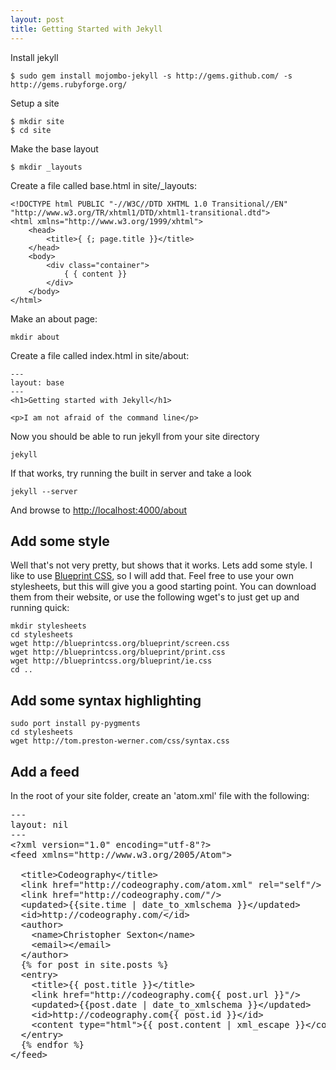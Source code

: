 ```yaml
---
layout: post
title: Getting Started with Jekyll
---
```


Install jekyll

    $ sudo gem install mojombo-jekyll -s http://gems.github.com/ -s http://gems.rubyforge.org/

Setup a site

    $ mkdir site
    $ cd site

Make the base layout

    $ mkdir _layouts

Create a file called base.html in site/\_layouts:

    <!DOCTYPE html PUBLIC "-//W3C//DTD XHTML 1.0 Transitional//EN" "http://www.w3.org/TR/xhtml1/DTD/xhtml1-transitional.dtd">
    <html xmlns="http://www.w3.org/1999/xhtml">
        <head>
            <title>{ {; page.title }}</title>
        </head>
        <body>
            <div class="container">  
                { { content }}
            </div>
        </body>
    </html>

Make an about page:

    mkdir about

Create a file called index.html in site/about:

    ---
    layout: base
    ---
    <h1>Getting started with Jekyll</h1>

    <p>I am not afraid of the command line</p>

Now you should be able to run jekyll from your site directory

    jekyll

If that works, try running the built in server and take a look

    jekyll --server

And browse to [http://localhost:4000/about](http://localhost:4000/about)

Add some style
--------------

Well that's not very pretty, but shows that it works. Lets add some style. I like to use [Blueprint CSS](http://blueprintcss.org/), so I will add that. Feel free to use your own stylesheets, but this will give you a good starting point. You can download them from their website, or use the following wget's to just get up and running quick:

    mkdir stylesheets
    cd stylesheets
    wget http://blueprintcss.org/blueprint/screen.css
    wget http://blueprintcss.org/blueprint/print.css
    wget http://blueprintcss.org/blueprint/ie.css 
    cd ..


Add some syntax highlighting
----------------------------

    sudo port install py-pygments
    cd stylesheets
    wget http://tom.preston-werner.com/css/syntax.css


Add a feed
----------

In the root of your site folder, create an 'atom.xml' file with the following:

<pre>
---
layout: nil
---
&#60;?xml version="1.0" encoding="utf-8"?>
&#60;feed xmlns="http://www.w3.org/2005/Atom">

  &#60;title>Codeography&#60;/title>
  &#60;link href="http://codeography.com/atom.xml" rel="self"/>
  &#60;link href="http://codeography.com/"/>
  &#60;updated>&#123;&#123;site.time | date_to_xmlschema }}&#60;/updated>
  &#60;id>http://codeography.com/&#60;/id>
  &#60;author>
    &#60;name>Christopher Sexton&#60;/name>
    &#60;email>&#60;/email>
  &#60;/author>
  &#123;% for post in site.posts %}
  &#60;entry>
    &#60;title>&#123;&#123; post.title }}&#60;/title>
    &#60;link href="http://codeography.com{{ post.url }}"/>
    &#60;updated>&#123;&#123;post.date | date_to_xmlschema }}&#60;/updated>
    &#60;id>http://codeography.com&#123;&#123; post.id }}&#60;/id>
    &#60;content type="html">{&#123; post.content | xml_escape }}&#60;/content>
  &#60;/entry>
  &#123;% endfor %}
&#60;/feed>
</pre>

